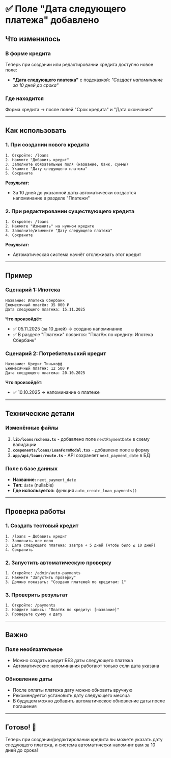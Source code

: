 # ✅ Поле "Дата следующего платежа" добавлено

## Что изменилось

### В форме кредита

Теперь при создании или редактировании кредита доступно новое поле:

- **"Дата следующего платежа"** с подсказкой: _"Создаст напоминание за 10 дней до срока"_

### Где находится

Форма кредита → после полей "Срок кредита" и "Дата окончания"

---

## Как использовать

### 1. При создании нового кредита

```text
1. Откройте: /loans
2. Нажмите "Добавить кредит"
3. Заполните обязательные поля (название, банк, суммы)
4. Укажите "Дату следующего платежа"
5. Сохраните
```

**Результат:**

- За 10 дней до указанной даты автоматически создастся напоминание в разделе "Платежи"

### 2. При редактировании существующего кредита

```text
1. Откройте: /loans
2. Нажмите "Изменить" на нужном кредите
3. Заполните/измените "Дату следующего платежа"
4. Сохраните
```

**Результат:**

- Автоматическая система начнёт отслеживать этот кредит

---

## Пример

### Сценарий 1: Ипотека

```text
Название: Ипотека Сбербанк
Ежемесячный платёж: 35 000 ₽
Дата следующего платежа: 15.11.2025
```

**Что произойдёт:**

- ✅ 05.11.2025 (за 10 дней) → создано напоминание
- ✅ В разделе "Платежи" появится: "Платёж по кредиту: Ипотека Сбербанк"

### Сценарий 2: Потребительский кредит

```text
Название: Кредит Тинькофф
Ежемесячный платёж: 12 500 ₽
Дата следующего платежа: 20.10.2025
```

**Что произойдёт:**

- ✅ 10.10.2025 → напоминание о платеже

---

## Технические детали

### Изменённые файлы

1. **`lib/loans/schema.ts`** - добавлено поле `nextPaymentDate` в схему валидации
2. **`components/loans/LoanFormModal.tsx`** - добавлено поле в форму
3. **`app/api/loans/route.ts`** - API сохраняет `next_payment_date` в БД

### Поле в базе данных

- **Название:** `next_payment_date`
- **Тип:** `date` (nullable)
- **Где используется:** функция `auto_create_loan_payments()`

---

## Проверка работы

### 1. Создать тестовый кредит

```text
1. /loans → Добавить кредит
2. Заполнить все поля
3. Дата следующего платежа: завтра + 5 дней (чтобы было ≤ 10 дней)
4. Сохранить
```

### 2. Запустить автоматическую проверку

```text
1. Откройте: /admin/auto-payments
2. Нажмите "Запустить проверку"
3. Должно показать: "Создано платежей по кредитам: 1"
```

### 3. Проверить результат

```text
1. Откройте: /payments
2. Найдите запись: "Платёж по кредиту: [название]"
3. Проверьте сумму и дату
```

---

## Важно

### Поле необязательное

- Можно создать кредит БЕЗ даты следующего платежа
- Автоматические напоминания работают только если дата указана

### Обновление даты

- После оплаты платежа дату можно обновить вручную
- Рекомендуется установить дату следующего месяца
- В будущем можно добавить автоматическое обновление даты после погашения

---

## Готово! 🎉

Теперь при создании/редактировании кредита вы можете указать дату следующего платежа, и система автоматически напомнит вам за 10 дней до срока!
